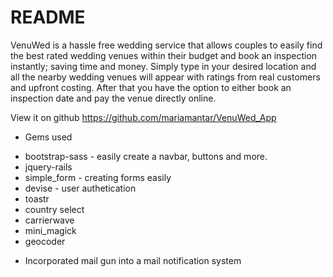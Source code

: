 # README

VenuWed is a hassle free wedding service that allows couples to easily find the best rated wedding venues within their budget and book an inspection instantly; saving time and money. Simply type in your desired location and all the nearby wedding venues will appear with ratings from real customers and upfront costing. After that you have the option to either book an inspection date and pay the venue directly online.

View it on github
https://github.com/mariamantar/VenuWed_App

* Gems used
- bootstrap-sass - easily create a navbar, buttons and more.
- jquery-rails
- simple_form - creating forms easily
- devise  - user authetication
- toastr
- country select
- carrierwave
- mini_magick
- geocoder


* Incorporated mail gun into a mail notification system
